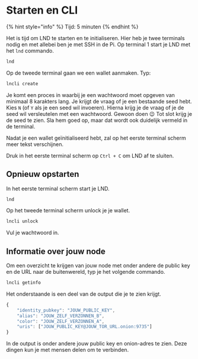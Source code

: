# Starten en CLI

{% hint style="info" %}
Tijd: 5 minuten
{% endhint %}

Het is tijd om LND te starten en te initialiseren. Hier heb je twee terminals nodig en met allebei ben je met SSH in de Pi. Op terminal 1 start je LND met het `lnd` commando.

```bash
lnd
```

Op de tweede terminal gaan we een wallet aanmaken. Typ:

```bash
lncli create
```

Je komt een proces in waarbij je een wachtwoord moet opgeven van minimaal 8 karakters lang. Je krijgt de vraag of je een bestaande seed hebt. Kies `N` \(of `Y` als je een seed wil invoeren\). Hierna krijg je de vraag of je de seed wil versleutelen met een wachtwoord. Gewoon doen 😉 Tot slot krijg je de seed te zien. Sla hem goed op, maar dat wordt ook duidelijk vermeld in de terminal.

Nadat je een wallet geïnitialiseerd hebt, zal op het eerste terminal scherm meer tekst verschijnen.

Druk in het eerste terminal scherm op `Ctrl + C` om LND af te sluiten.

## Opnieuw opstarten

In het eerste terminal scherm start je LND.

```bash
lnd
```

Op het tweede terminal scherm unlock je je wallet.

```bash
lncli unlock
```

Vul je wachtwoord in.

## Informatie over jouw node

Om een overzicht te krijgen van jouw node met onder andere de public key en de URL naar de buitenwereld, typ je het volgende commando.

```bash
lncli getinfo
```

Het onderstaande is een deel van de output die je te zien krijgt.

```javascript
{
    "identity_pubkey": "JOUW_PUBLIC_KEY",
    "alias": "JOUW_ZELF_VERZONNEN_B",
    "color": "JOUW_ZELF_VERZONNEN_A",
    "uris": ["JOUW_PUBLIC_KEY@JOUW_TOR_URL.onion:9735"]
}
```

In de output is onder andere jouw public key en onion-adres te zien. Deze dingen kun je met mensen delen om te verbinden.

